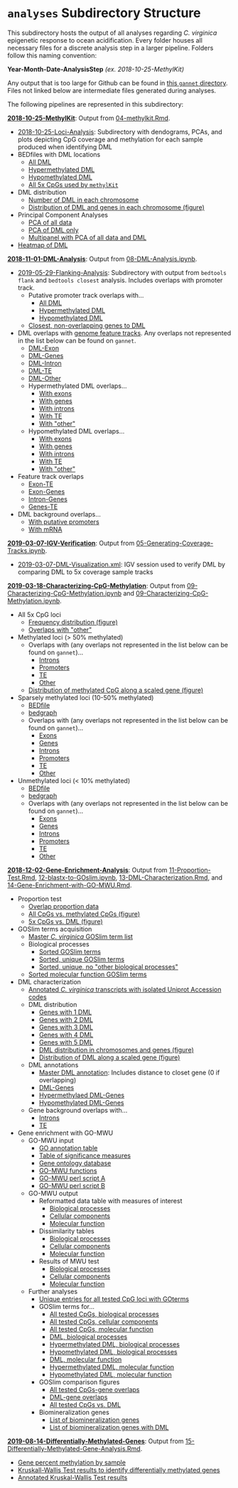 # `analyses` Subdirectory Structure

This subdirectory hosts the output of all analyses regarding *C. virginica* epigenetic response to ocean acidification. Every folder houses all necessary files for a discrete analysis step in a larger pipeline. Folders follow this naming convention:

**Year-Month-Date-AnalysisStep** *(ex. 2018-10-25-MethylKit)*

Any output that is too large for Github can be found in [this `gannet` directory](https://gannet.fish.washington.edu/spartina/paper-gonad-meth/analyses/). Files not linked below are intermediate files generated during analyses.

The following pipelines are represented in this subdirectory:

**[2018-10-25-MethylKit](https://github.com/epigeneticstoocean/paper-gonad-meth/tree/master/analyses/2018-10-25-MethylKit)**: Output from [04-methylkit.Rmd](https://github.com/epigeneticstoocean/paper-gonad-meth/blob/master/code/04-methylkit.Rmd).

- [2018-10-25-Loci-Analysis](https://github.com/epigeneticstoocean/paper-gonad-meth/tree/master/analyses/2018-10-25-MethylKit/2018-10-25-Loci-Analysis): Subdirectory with dendograms, PCAs, and plots depicting CpG coverage and methylation for each sample produced when identifying DML
- BEDfiles with DML locations
	- [All DML](https://github.com/epigeneticstoocean/paper-gonad-meth/blob/master/analyses/2018-10-25-MethylKit/2019-04-05-DML-Destrand-5x-Locations-Hypomethylated.bed)
	- [Hypermethylated DML](https://github.com/epigeneticstoocean/paper-gonad-meth/blob/master/analyses/2018-10-25-MethylKit/2019-04-05-DML-Destrand-5x-Locations-Hypermethylated.bed)
	- [Hypomethylated DML](https://github.com/epigeneticstoocean/paper-gonad-meth/blob/master/analyses/2018-10-25-MethylKit/2019-04-05-DML-Destrand-5x-Locations-Hypomethylated.bed)
	- [All 5x CpGs used by `methylKit`](https://github.com/epigeneticstoocean/paper-gonad-meth/blob/master/analyses/2018-10-25-MethylKit/2019-05-14-Methylation-Information-Filtered-Destrand-Cov5.bed)
- DML distribution
	- [Number of DML in each chromosome](https://github.com/epigeneticstoocean/paper-gonad-meth/blob/master/analyses/2018-10-25-MethylKit/2019-09-30-DML-per-Chromosome.csv)
	- [Distribution of DML and genes in each chromosome (figure)](https://github.com/epigeneticstoocean/paper-gonad-meth/blob/master/analyses/2018-10-25-MethylKit/2019-09-30-DML-and-Gene-Distribution.pdf)
- Principal Component Analyses
	- [PCA of all data](https://github.com/epigeneticstoocean/paper-gonad-meth/blob/master/analyses/2018-10-25-MethylKit/2019-11-19-All-Data-PCA.pdf)
	- [PCA of DML only](https://github.com/epigeneticstoocean/paper-gonad-meth/blob/master/analyses/2018-10-25-MethylKit/2019-11-19-All-Data-PCA.pdf)
	- [Multipanel with PCA of all data and DML](https://github.com/epigeneticstoocean/paper-gonad-meth/blob/master/analyses/2018-10-25-MethylKit/2019-11-19-PCA-Multpanel.pdf)
- [Heatmap of DML](https://github.com/epigeneticstoocean/paper-gonad-meth/blob/master/analyses/2018-10-25-MethylKit/2019-11-19-PCA-Multpanel.pdf)

**[2018-11-01-DML-Analysis](https://github.com/fish546-2018/yaamini-virginica/tree/master/analyses/2018-11-01-DML-and-DMR-Analysis)**: Output from [08-DML-Analysis.ipynb](https://github.com/epigeneticstoocean/paper-gonad-meth/blob/master/code/08-DML-Analysis.ipynb).

- [2019-05-29-Flanking-Analysis](https://github.com/epigeneticstoocean/paper-gonad-meth/tree/master/analyses/2018-11-01-DML-Analysis/2019-05-29-Flanking-Analysis): Subdirectory with output from `bedtools flank` and `bedtools closest` analysis. Includes overlaps with promoter track.
	- Putative promoter track overlaps with...
		- [All DML](https://github.com/epigeneticstoocean/paper-gonad-meth/blob/master/analyses/2018-11-01-DML-Analysis/2019-05-29-Flanking-Analysis/2019-05-29-Genes-Closest-NoOverlap-DMLs.txt)
		- [Hypermethylated DML](https://github.com/epigeneticstoocean/paper-gonad-meth/blob/master/analyses/2018-11-01-DML-Analysis/2019-05-29-Flanking-Analysis/2019-09-26-Promoter-Hypermethylated-DML.txt)
		- [Hypomethylated DML](https://github.com/epigeneticstoocean/paper-gonad-meth/blob/master/analyses/2018-11-01-DML-Analysis/2019-05-29-Flanking-Analysis/2019-09-26-Promoter-Hypermethylated-DML.txt)
	- [Closest, non-overlapping genes to DML](https://github.com/epigeneticstoocean/paper-gonad-meth/blob/master/analyses/2018-11-01-DML-Analysis/2019-05-29-Flanking-Analysis/2019-05-29-Genes-Closest-NoOverlap-DMLs.txt)
- DML overlaps with [genome feature tracks](https://github.com/epigeneticstoocean/paper-gonad-meth/tree/master/genome-feature-tracks). Any overlaps not represented in the list below can be found on `gannet`.
	- [DML-Exon](https://github.com/epigeneticstoocean/paper-gonad-meth/blob/master/analyses/2018-11-01-DML-Analysis/2019-05-29-DML-Exon.txt)
	- [DML-Genes](https://github.com/epigeneticstoocean/paper-gonad-meth/blob/master/analyses/2018-11-01-DML-Analysis/2019-05-29-DML-Genes.txt)
	- [DML-Intron](https://github.com/epigeneticstoocean/paper-gonad-meth/blob/master/analyses/2018-11-01-DML-Analysis/2019-05-29-DML-Genes.txt)
	- [DML-TE](https://github.com/epigeneticstoocean/paper-gonad-meth/blob/master/analyses/2018-11-01-DML-Analysis/2019-05-29-DML-TE-all.txt)
	- [DML-Other](https://github.com/epigeneticstoocean/paper-gonad-meth/blob/master/analyses/2018-11-01-DML-Analysis/2019-05-29-No-Overlap-DML.txt)
	- Hypermethylated DML overlaps...
		- [With exons](https://github.com/epigeneticstoocean/paper-gonad-meth/blob/master/analyses/2018-11-01-DML-Analysis/2019-05-29-Hypermethylated-DML-Exon.txt)
		- [With genes](https://github.com/epigeneticstoocean/paper-gonad-meth/blob/master/analyses/2018-11-01-DML-Analysis/2019-05-29-Hypermethylated-DML-Exon.txt)
		- [With introns](https://github.com/epigeneticstoocean/paper-gonad-meth/blob/master/analyses/2018-11-01-DML-Analysis/2019-05-29-Hypermethylated-DML-Intron.txt)
		- [With TE](https://github.com/epigeneticstoocean/paper-gonad-meth/blob/master/analyses/2018-11-01-DML-Analysis/2019-05-29-Hypermethylated-DML-Intron.txt)
		- [With "other"](https://github.com/epigeneticstoocean/paper-gonad-meth/blob/master/analyses/2018-11-01-DML-Analysis/2019-05-29-No-Overlap-DML.txt)
	- Hypomethylated DML overlaps...
		- [With exons](https://github.com/epigeneticstoocean/paper-gonad-meth/blob/master/analyses/2018-11-01-DML-Analysis/2019-05-29-Hypomethylated-DML-Exon.txt)
		- [With genes](https://github.com/epigeneticstoocean/paper-gonad-meth/blob/master/analyses/2018-11-01-DML-Analysis/2019-05-29-Hypomethylated-DML-Genes.txt)
		- [With introns](https://github.com/epigeneticstoocean/paper-gonad-meth/blob/master/analyses/2018-11-01-DML-Analysis/2019-05-29-Hypomethylated-DML-Exon.txt)
		- [With TE](https://github.com/epigeneticstoocean/paper-gonad-meth/blob/master/analyses/2018-11-01-DML-Analysis/2019-05-29-Hypomethylated-DML-TEall.txt)
		- [With "other"](https://github.com/epigeneticstoocean/paper-gonad-meth/blob/master/analyses/2018-11-01-DML-Analysis/2019-05-29-No-Overlap-Hypomethylated-DML.txt)
- Feature track overlaps
	- [Exon-TE](https://github.com/epigeneticstoocean/paper-gonad-meth/blob/master/analyses/2018-11-01-DML-Analysis/2018-11-07-Exon-TE-all.txt)
	- [Exon-Genes](https://github.com/epigeneticstoocean/paper-gonad-meth/blob/master/analyses/2018-11-01-DML-Analysis/2019-06-20-Exon-Gene.txt)
	- [Intron-Genes](https://github.com/epigeneticstoocean/paper-gonad-meth/blob/master/analyses/2018-11-01-DML-Analysis/2019-06-20-Exon-Gene.txt)
	- [Genes-TE](https://github.com/epigeneticstoocean/paper-gonad-meth/blob/master/analyses/2018-11-01-DML-Analysis/2018-11-07-Exon-TE-all.txt)
- DML background overlaps...
	- [With putative promoters](https://github.com/epigeneticstoocean/paper-gonad-meth/blob/master/analyses/2018-11-01-DML-Analysis/2019-06-20-DMLBackground-Promoters.txt)
	- [With mRNA](https://github.com/epigeneticstoocean/paper-gonad-meth/blob/master/analyses/2018-11-01-DML-Analysis/2019-06-20-DMLBackground-Promoters.txt)

**[2019-03-07-IGV-Verification](https://github.com/epigeneticstoocean/paper-gonad-meth/tree/master/analyses/2019-03-07-IGV-Verification)**: Output from [05-Generating-Coverage-Tracks.ipynb](https://github.com/epigeneticstoocean/paper-gonad-meth/blob/master/code/05-Generating-Coverage-Tracks.ipynb).

- [2019-03-07-DML-Visualization.xml](https://github.com/epigeneticstoocean/paper-gonad-meth/blob/master/analyses/2019-03-07-IGV-Verification/2019-03-07-DML-Visualization.xml): IGV session used to verify DML by comparing DML to 5x coverage sample tracks

**[2019-03-18-Characterizing-CpG-Methylation](https://github.com/epigeneticstoocean/paper-gonad-meth/tree/master/analyses/2019-03-18-Characterizing-CpG-Methylation)**: Output from [09-Characterizing-CpG-Methylation.ipynb](https://github.com/epigeneticstoocean/paper-gonad-meth/blob/master/code/09-Characterizing-CpG-Methylation.ipynb) and [09-Characterizing-CpG-Methylation.ipynb](https://github.com/epigeneticstoocean/paper-gonad-meth/blob/master/code/09-Characterizing-CpG-Methylation.ipynb).

- All 5x CpG loci
	- [Frequency distribution (figure)](https://github.com/epigeneticstoocean/paper-gonad-meth/blob/master/analyses/2019-03-18-Characterizing-CpG-Methylation/2019-04-10-5x-CpG-Frequency-Distribution.pdf)
	- [Overlaps with "other"](https://github.com/epigeneticstoocean/paper-gonad-meth/blob/master/analyses/2019-03-18-Characterizing-CpG-Methylation/2019-05-29-All5xCpGs-NoOverlaps.txt)
- Methylated loci (> 50% methylated)
	- Overlaps with (any overlaps not represented in the list below can be found on `gannet`)...
		- [Introns](https://github.com/epigeneticstoocean/paper-gonad-meth/blob/master/analyses/2019-03-18-Characterizing-CpG-Methylation/2019-05-29-MethLoci-NoOverlaps.txt)
		- [Promoters](https://github.com/epigeneticstoocean/paper-gonad-meth/blob/master/analyses/2019-03-18-Characterizing-CpG-Methylation/2019-05-29-MethLoci-Putative-Promoters.txt)
		- [TE](https://github.com/epigeneticstoocean/paper-gonad-meth/blob/master/analyses/2019-03-18-Characterizing-CpG-Methylation/2019-05-29-MethLoci-TE-All.txt)
		- [Other](https://github.com/epigeneticstoocean/paper-gonad-meth/blob/master/analyses/2019-03-18-Characterizing-CpG-Methylation/2019-05-29-MethLoci-NoOverlaps.txt)
	- [Distribution of methylated CpG along a scaled gene (figure)](https://github.com/epigeneticstoocean/paper-gonad-meth/blob/master/analyses/2019-03-18-Characterizing-CpG-Methylation/2019-10-10-Scaled-Gene-Methylated-Loci.pdf) 
- Sparsely methylated loci (10-50% methylated)
	- [BEDfile](https://github.com/epigeneticstoocean/paper-gonad-meth/blob/master/analyses/2019-03-18-Characterizing-CpG-Methylation/2019-04-09-All-5x-CpG-Loci-Sparsely-Methylated.bed)
	- [bedgraph](https://github.com/epigeneticstoocean/paper-gonad-meth/blob/master/analyses/2019-03-18-Characterizing-CpG-Methylation/2019-04-09-All-5x-CpG-Loci-Sparsely-Methylated.bed)
	- Overlaps with (any overlaps not represented in the list below can be found on `gannet`)...
		- [Exons](https://github.com/epigeneticstoocean/paper-gonad-meth/blob/master/analyses/2019-03-18-Characterizing-CpG-Methylation/2019-05-29-SparseMethLoci-Exon.txt)
		- [Genes](https://github.com/epigeneticstoocean/paper-gonad-meth/blob/master/analyses/2019-03-18-Characterizing-CpG-Methylation/2019-05-29-SparseMethLoci-Exon.txt)
		- [Introns](https://github.com/epigeneticstoocean/paper-gonad-meth/blob/master/analyses/2019-03-18-Characterizing-CpG-Methylation/2019-05-29-SparseMethLoci-Intron.txt)
		- [Promoters](https://github.com/epigeneticstoocean/paper-gonad-meth/blob/master/analyses/2019-03-18-Characterizing-CpG-Methylation/2019-05-29-SparseMethLoci-Intron.txt)
		- [TE](https://github.com/epigeneticstoocean/paper-gonad-meth/blob/master/analyses/2019-03-18-Characterizing-CpG-Methylation/2019-05-29-SparseMethLoci-TE-All.txt)
		- [Other](https://github.com/epigeneticstoocean/paper-gonad-meth/blob/master/analyses/2019-03-18-Characterizing-CpG-Methylation/2019-05-29-SparseMethLoci-TE-All.txt)
- Unmethylated loci (< 10% methylated)
	- [BEDfile](https://github.com/epigeneticstoocean/paper-gonad-meth/blob/master/analyses/2019-03-18-Characterizing-CpG-Methylation/2019-04-09-All-5x-CpG-Loci-Unmethylated.bed)
	- [bedgraph](https://github.com/epigeneticstoocean/paper-gonad-meth/blob/master/analyses/2019-03-18-Characterizing-CpG-Methylation/2019-04-09-All-5x-CpG-Loci-Unmethylated.bed)
	- Overlaps with (any overlaps not represented in the list below can be found on `gannet`)...
		- [Exons](https://github.com/epigeneticstoocean/paper-gonad-meth/blob/master/analyses/2019-03-18-Characterizing-CpG-Methylation/2019-05-29-UnMethLoci-Exon.txt)
		- [Genes](https://github.com/epigeneticstoocean/paper-gonad-meth/blob/master/analyses/2019-03-18-Characterizing-CpG-Methylation/2019-05-29-UnMethLoci-Exon.txt)
		- [Introns](https://github.com/epigeneticstoocean/paper-gonad-meth/blob/master/analyses/2019-03-18-Characterizing-CpG-Methylation/2019-05-29-UnMethLoci-Intron.txt)
		- [Promoters](https://github.com/epigeneticstoocean/paper-gonad-meth/blob/master/analyses/2019-03-18-Characterizing-CpG-Methylation/2019-05-29-UnMethLoci-Putative-Promoters.txt)
		- [TE](https://github.com/epigeneticstoocean/paper-gonad-meth/blob/master/analyses/2019-03-18-Characterizing-CpG-Methylation/2019-05-29-UnMethLoci-Putative-Promoters.txt)
		- [Other](https://github.com/epigeneticstoocean/paper-gonad-meth/blob/master/analyses/2019-03-18-Characterizing-CpG-Methylation/2019-05-29-UnMethLoci-Intron.txt)

**[2018-12-02-Gene-Enrichment-Analysis](https://github.com/epigeneticstoocean/paper-gonad-meth/tree/master/analyses/2018-12-02-Gene-Enrichment-Analysis)**: Output from [11-Proportion-Test.Rmd](https://github.com/epigeneticstoocean/paper-gonad-meth/blob/master/code/11-Proportion-Test.Rmd), [12-blastx-to-GOslim.ipynb](https://github.com/epigeneticstoocean/paper-gonad-meth/blob/master/code/12-blastx-to-GOslim.ipynb), [13-DML-Characterization.Rmd](https://github.com/epigeneticstoocean/paper-gonad-meth/blob/master/code/13-DML-Characterization.Rmd), and [14-Gene-Enrichment-with-GO-MWU.Rmd](https://github.com/epigeneticstoocean/paper-gonad-meth/blob/master/code/14-Gene-Enrichment-with-GO-MWU.Rmd).

- Proportion test
	- [Overlap proportion data](https://github.com/epigeneticstoocean/paper-gonad-meth/blob/master/analyses/2018-12-02-Gene-Enrichment-Analysis/2019-01-15-Overlap-Proportions.csv)
	- [All CpGs vs. methylated CpGs (figure)](https://github.com/epigeneticstoocean/paper-gonad-meth/blob/master/analyses/2018-12-02-Gene-Enrichment-Analysis/2019-04-10-All-CpGs-Versus-Methylated-CpGs.pdf)
	- [5x CpGs vs. DML (figure)](https://github.com/epigeneticstoocean/paper-gonad-meth/blob/master/analyses/2018-12-02-Gene-Enrichment-Analysis/2019-04-10-All-CpGs-Versus-Methylated-CpGs.pdf)
- GOSlim terms acquisition
	- [Master *C. virginica* GOSlim term list](https://github.com/epigeneticstoocean/paper-gonad-meth/blob/master/analyses/2018-12-02-Gene-Enrichment-Analysis/Blastquery-GOslim.tab)
	- Biological processes
		- [Sorted GOSlim terms](https://github.com/epigeneticstoocean/paper-gonad-meth/blob/master/analyses/2018-12-02-Gene-Enrichment-Analysis/Blastquery-GOslim-BP.sorted)
		- [Sorted, unique GOSlim terms](https://github.com/epigeneticstoocean/paper-gonad-meth/blob/master/analyses/2018-12-02-Gene-Enrichment-Analysis/Blastquery-GOslim-BP.sorted.unique)
		- [Sorted, unique, no "other biological processes"](https://github.com/epigeneticstoocean/paper-gonad-meth/blob/master/analyses/2018-12-02-Gene-Enrichment-Analysis/Blastquery-GOslim-BP.sorted.unique.noOther)
	- [Sorted molecular function GOSlim terms](https://github.com/epigeneticstoocean/paper-gonad-meth/blob/master/analyses/2018-12-02-Gene-Enrichment-Analysis/Blastquery-GOslim-MF.sorted)
- DML characterization
	- [Annotated *C. virginica* transcripts with isolated Uniprot Accession codes](https://github.com/epigeneticstoocean/paper-gonad-meth/blob/master/analyses/2018-12-02-Gene-Enrichment-Analysis/2018-09-11-Transcript-Uniprot-blastx-codeIsolated.txt)
	- DML distribution
		- [Genes with 1 DML](https://github.com/epigeneticstoocean/paper-gonad-meth/blob/master/analyses/2018-12-02-Gene-Enrichment-Analysis/2019-10-01-Genes-with-1-DML.csv)
		- [Genes with 2 DML](https://github.com/epigeneticstoocean/paper-gonad-meth/blob/master/analyses/2018-12-02-Gene-Enrichment-Analysis/2019-10-01-Genes-with-1-DML.csv)
		- [Genes with 3 DML](https://github.com/epigeneticstoocean/paper-gonad-meth/blob/master/analyses/2018-12-02-Gene-Enrichment-Analysis/2019-10-01-Genes-with-3-DML-withCounts.csv)
		- [Genes with 4 DML](https://github.com/epigeneticstoocean/paper-gonad-meth/blob/master/analyses/2018-12-02-Gene-Enrichment-Analysis/2019-10-01-Genes-with-3-DML-withCounts.csv)
		- [Genes with 5 DML](https://github.com/epigeneticstoocean/paper-gonad-meth/blob/master/analyses/2018-12-02-Gene-Enrichment-Analysis/2019-10-01-Genes-with-5-DML-withCounts.csv)
		- [DML distribution in chromosomes and genes (figure)](https://github.com/epigeneticstoocean/paper-gonad-meth/blob/master/analyses/2018-12-02-Gene-Enrichment-Analysis/2019-10-03-DML-Distribution-in-Chr-Genes.pdf)
		- [Distribution of DML along a scaled gene (figure)](https://github.com/epigeneticstoocean/paper-gonad-meth/blob/master/analyses/2018-12-02-Gene-Enrichment-Analysis/2019-10-09-Scaled-Gene-DML-Distribution.pdf)
	- DML annotations
		- [Master DML annotation](https://github.com/epigeneticstoocean/paper-gonad-meth/blob/master/analyses/2018-12-02-Gene-Enrichment-Analysis/2019-06-20-Master-DML-Annotation.csv): Includes distance to closet gene (0 if overlapping)
		- [DML-Genes](https://github.com/epigeneticstoocean/paper-gonad-meth/blob/master/analyses/2018-12-02-Gene-Enrichment-Analysis/2019-06-20-DML-Gene-Annotation.csv)
		- [Hypermethylaed DML-Genes](https://github.com/epigeneticstoocean/paper-gonad-meth/blob/master/analyses/2018-12-02-Gene-Enrichment-Analysis/2019-06-20-DML-Gene-Annotation-Hypermethylated.csv)
		- [Hypomethylated DML-Genes](https://github.com/epigeneticstoocean/paper-gonad-meth/blob/master/analyses/2018-12-02-Gene-Enrichment-Analysis/2019-06-20-DML-Gene-Annotation-Hypermethylated.csv)
	- Gene background overlaps with...
		- [Introns](https://github.com/epigeneticstoocean/paper-gonad-meth/blob/master/analyses/2018-12-02-Gene-Enrichment-Analysis/2018-12-18-Gene-Background-TEall.txt)
		- [TE](https://github.com/epigeneticstoocean/paper-gonad-meth/blob/master/analyses/2018-12-02-Gene-Enrichment-Analysis/2018-12-18-Gene-Background-TEall.txt)
- Gene enrichment with GO-MWU
	- GO-MWU input
		- [GO annotation table](https://github.com/epigeneticstoocean/paper-gonad-meth/blob/master/analyses/2018-12-02-Gene-Enrichment-Analysis/2019-07-30-allTested-CVGOSlim-Frequency-BP.csv)
		- [Table of significance measures](https://github.com/epigeneticstoocean/paper-gonad-meth/blob/master/analyses/2018-12-02-Gene-Enrichment-Analysis/2019-07-30-allTested-Table-of-Significance-Measures.csv)
		- [Gene ontology database](https://github.com/epigeneticstoocean/paper-gonad-meth/blob/master/analyses/2018-12-02-Gene-Enrichment-Analysis/go.obo)
		- [GO-MWU functions](https://github.com/epigeneticstoocean/paper-gonad-meth/blob/master/analyses/2018-12-02-Gene-Enrichment-Analysis/go.obo)
		- [GO-MWU perl script A](https://github.com/epigeneticstoocean/paper-gonad-meth/blob/master/analyses/2018-12-02-Gene-Enrichment-Analysis/gomwu_a.pl)
		- [GO-MWU perl script B](https://github.com/epigeneticstoocean/paper-gonad-meth/blob/master/analyses/2018-12-02-Gene-Enrichment-Analysis/gomwu_a.pl)
	- GO-MWU output
		- Reformatted data table with measures of interest
			- [Biological processes](https://github.com/epigeneticstoocean/paper-gonad-meth/blob/master/analyses/2018-12-02-Gene-Enrichment-Analysis/BP_2019-07-30-allTested-Table-of-Significance-Measures.csv)
			- [Cellular components](https://github.com/epigeneticstoocean/paper-gonad-meth/blob/master/analyses/2018-12-02-Gene-Enrichment-Analysis/BP_2019-07-30-allTested-Table-of-Significance-Measures.csv)
			- [Molecular function](https://github.com/epigeneticstoocean/paper-gonad-meth/blob/master/analyses/2018-12-02-Gene-Enrichment-Analysis/MF_2019-07-30-allTested-Table-of-Significance-Measures.csv)
		- Dissimilarity tables
			- [Biological processes](https://github.com/epigeneticstoocean/paper-gonad-meth/blob/master/analyses/2018-12-02-Gene-Enrichment-Analysis/dissim_BP_2019-07-30-allTested-GO-Annotations-Table.tab)
			- [Cellular components](https://github.com/epigeneticstoocean/paper-gonad-meth/blob/master/analyses/2018-12-02-Gene-Enrichment-Analysis/dissim_CC_2019-07-30-allTested-GO-Annotations-Table.tab)
			- [Molecular function](https://github.com/epigeneticstoocean/paper-gonad-meth/blob/master/analyses/2018-12-02-Gene-Enrichment-Analysis/dissim_MF_2019-07-30-allTested-GO-Annotations-Table.tab)
		- Results of MWU test
			- [Biological processes](https://github.com/epigeneticstoocean/paper-gonad-meth/blob/master/analyses/2018-12-02-Gene-Enrichment-Analysis/MWU_BP_2019-07-30-allTested-Table-of-Significance-Measures.csv)
			- [Cellular components](https://github.com/epigeneticstoocean/paper-gonad-meth/blob/master/analyses/2018-12-02-Gene-Enrichment-Analysis/MWU_CC_2019-07-30-allTested-Table-of-Significance-Measures.csv)
			- [Molecular function](https://github.com/epigeneticstoocean/paper-gonad-meth/blob/master/analyses/2018-12-02-Gene-Enrichment-Analysis/MWU_MF_2019-07-30-allTested-Table-of-Significance-Measures.csv)
	- Further analyses
		- [Unique entries for all tested CpG loci with GOterms](https://github.com/epigeneticstoocean/paper-gonad-meth/blob/master/analyses/2018-12-02-Gene-Enrichment-Analysis/2019-07-30-All-Tested-Loci-Uniprot-GOTerms-Unique.csv)
		- GOSlim terms for...
			- [All tested CpGs, biological processes](https://github.com/epigeneticstoocean/paper-gonad-meth/blob/master/analyses/2018-12-02-Gene-Enrichment-Analysis/2019-07-30-allTested-Parent-GOSlim-Frequency-BP.csv)
			- [All tested CpGs, cellular components](https://github.com/epigeneticstoocean/paper-gonad-meth/blob/master/analyses/2018-12-02-Gene-Enrichment-Analysis/2019-07-30-allTested-Parent-GOSlim-Frequency-CC.csv)
			- [All tested CpGs, molecular function](https://github.com/epigeneticstoocean/paper-gonad-meth/blob/master/analyses/2018-12-02-Gene-Enrichment-Analysis/2019-07-30-allTested-Parent-GOSlim-Frequency-MF.csv)
			- [DML, biological processes](https://github.com/epigeneticstoocean/paper-gonad-meth/blob/master/analyses/2018-12-02-Gene-Enrichment-Analysis/2019-07-30-condensedDML-CVGOSlim-Frequency-BP.csv)
			- [Hypermethylated DML, biological processes](https://github.com/epigeneticstoocean/paper-gonad-meth/blob/master/analyses/2018-12-02-Gene-Enrichment-Analysis/2019-07-30-condensedDMLHyper-CVGOSlim-Frequency-BP.csv)
			- [Hypomethylated DML, biological processes](https://github.com/epigeneticstoocean/paper-gonad-meth/blob/master/analyses/2018-12-02-Gene-Enrichment-Analysis/2019-07-30-condensedDMLHypo-CVGOSlim-Frequency-BP.csv)
			- [DML, molecular function](https://github.com/epigeneticstoocean/paper-gonad-meth/blob/master/analyses/2018-12-02-Gene-Enrichment-Analysis/2019-07-30-condensedDML-CVGOSlim-Frequency-MF.csv)
			- [Hypermethylated DML, molecular function](https://github.com/epigeneticstoocean/paper-gonad-meth/blob/master/analyses/2018-12-02-Gene-Enrichment-Analysis/2019-07-30-condensedDMLHyper-CVGOSlim-Frequency-MF.csv)
			- [Hypomethylated DML, molecular function](https://github.com/epigeneticstoocean/paper-gonad-meth/blob/master/analyses/2018-12-02-Gene-Enrichment-Analysis/2019-07-30-condensedDMLHypo-CVGOSlim-Frequency-MF.csv)
		- GOSlim comparison figures
			- [All tested CpGs-gene overlaps](https://github.com/epigeneticstoocean/paper-gonad-meth/blob/master/analyses/2018-12-02-Gene-Enrichment-Analysis/2019-11-19-BP-GOSlim-DML-Gene-Overlaps.pdf)
			- [DML-gene overlaps](https://github.com/epigeneticstoocean/paper-gonad-meth/blob/master/analyses/2018-12-02-Gene-Enrichment-Analysis/2019-11-19-BP-GOSlim-DML-Gene-Overlaps.pdf)
			- [All tested CpGs vs. DML](https://github.com/epigeneticstoocean/paper-gonad-meth/blob/master/analyses/2018-12-02-Gene-Enrichment-Analysis/2019-11-19-BP-GOSlim-allTested-Versus-DML.pdf)
		- Biomineralization genes
			- [List of biomineralization genes](https://github.com/epigeneticstoocean/paper-gonad-meth/blob/master/analyses/2018-12-02-Gene-Enrichment-Analysis/2019-12-09-Biomineralization-Genes-with-DML.csv)
			- [List of biomineralization genes with DML](https://github.com/epigeneticstoocean/paper-gonad-meth/blob/master/analyses/2018-12-02-Gene-Enrichment-Analysis/2019-12-09-Biomineralization-Genes-with-DML.csv)

**[2019-08-14-Differentially-Methylated-Genes](https://github.com/epigeneticstoocean/paper-gonad-meth/tree/master/analyses/2019-08-14-Differentially-Methylated-Genes)**: Output from [15-Differentially-Methylated-Gene-Analysis.Rmd](https://github.com/epigeneticstoocean/paper-gonad-meth/blob/master/code/15-Differentially-Methylated-Gene-Analysis.Rmd).

- [Gene percent methylation by sample](https://github.com/epigeneticstoocean/paper-gonad-meth/blob/master/analyses/2019-08-14-Differentially-Methylated-Genes/2019-08-22-Gene-Median-Percent-Methylation-By-Sample.csv)
- [Kruskall-Wallis Test results to identify differentially methylated genes](https://github.com/epigeneticstoocean/paper-gonad-meth/blob/master/analyses/2019-08-14-Differentially-Methylated-Genes/2019-08-14-DMG-KW-Test-Results.csv)
- [Annotated Kruskal-Wallis Test results](https://github.com/epigeneticstoocean/paper-gonad-meth/blob/master/analyses/2019-08-14-Differentially-Methylated-Genes/2019-08-14-KW-Test-Results-Annotated.csv)